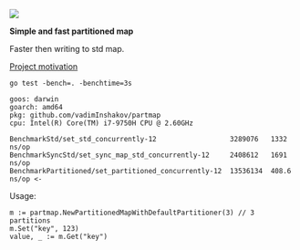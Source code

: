 ![](https://github.com/vadiminshakov/partmap/workflows/tests/badge.svg)

**Simple and fast partitioned map**

Faster then writing to std map.

[Project motivation](https://medium.com/stackademic/writing-a-partitioned-cache-using-go-map-x3-faster-than-the-standard-map-dbfe704fe4bf)

```
go test -bench=. -benchtime=3s

goos: darwin
goarch: amd64
pkg: github.com/vadimInshakov/partmap
cpu: Intel(R) Core(TM) i7-9750H CPU @ 2.60GHz

BenchmarkStd/set_std_concurrently-12                  3289076   1332 ns/op
BenchmarkSyncStd/set_sync_map_std_concurrently-12     2408612   1691 ns/op
BenchmarkPartitioned/set_partitioned_concurrently-12  13536134  408.6 ns/op <-
```

Usage:

```
m := partmap.NewPartitionedMapWithDefaultPartitioner(3) // 3 partitions
m.Set("key", 123)
value, _ := m.Get("key")
```


